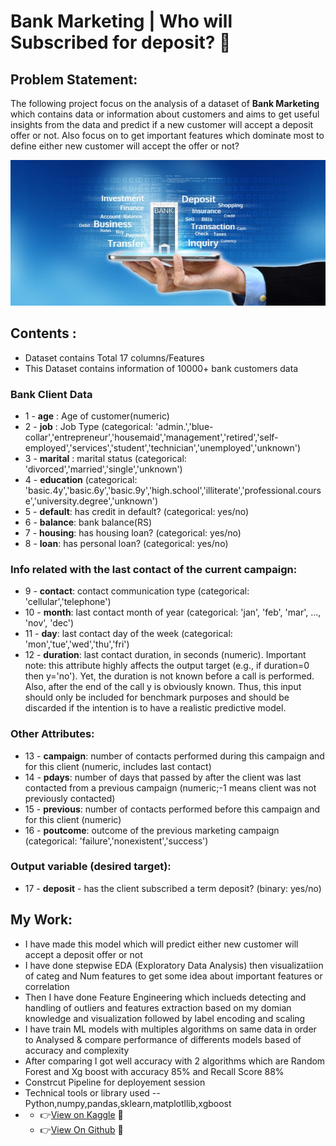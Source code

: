 #  Bank Marketing | Who will Subscribed for deposit? 🏦
## Problem Statement:
The following project focus on the analysis of a dataset of **Bank Marketing** which contains data or information about customers and aims to get useful insights from the data and predict if a new customer will accept a deposit offer or not.
Also focus on to get important features which dominate most to define either new customer will accept the offer or not?

![Semantic description of image](banking-marketing1.jpg "Image Title")

## Contents :
- Dataset contains Total 17 columns/Features
- This Dataset contains information of 10000+ bank customers data
### Bank Client Data
* 1 - **age** : Age of customer(numeric)
* 2 - **job** : Job Type (categorical: 'admin.','blue-collar','entrepreneur','housemaid','management','retired','self-employed','services','student','technician','unemployed','unknown')
* 3 - **marital** : marital status (categorical: 'divorced','married','single','unknown')
* 4 - **education** (categorical: 'basic.4y','basic.6y','basic.9y','high.school','illiterate','professional.course','university.degree','unknown')
* 5 - **default**: has credit in default? (categorical: yes/no)
* 6 - **balance**: bank balance(RS)
* 7 - **housing**: has housing loan? (categorical: yes/no)
* 8 - **loan**: has personal loan? (categorical: yes/no)

### Info related with the last contact of the current campaign:
* 9 - **contact**: contact communication type (categorical: 'cellular','telephone')
* 10 - **month**: last contact month of year (categorical: 'jan', 'feb', 'mar', ..., 'nov', 'dec')
* 11 - **day**: last contact day of the week (categorical: 'mon','tue','wed','thu','fri')
* 12 - **duration**: last contact duration, in seconds (numeric). Important note: this attribute highly affects the output target (e.g., if duration=0 then y='no'). Yet, the duration is not known before a call is performed. Also, after the end of the call y is obviously known. Thus, this input should only be included for benchmark purposes and should be discarded if the intention is to have a realistic predictive model.

### Other Attributes:
* 13 - **campaign**: number of contacts performed during this campaign and for this client (numeric, includes last contact)
* 14 - **pdays**: number of days that passed by after the client was last contacted from a previous campaign (numeric;-1 means client was not previously contacted)
* 15 - **previous**: number of contacts performed before this campaign and for this client (numeric)
* 16 - **poutcome**: outcome of the previous marketing campaign (categorical: 'failure','nonexistent','success')

### Output variable (desired target):
* 17 - **deposit** - has the client subscribed a term deposit? (binary: yes/no)
## My Work:
- I have made this model which will predict either new customer will accept a deposit offer or not
- I have done stepwise EDA (Exploratory Data Analysis) then visualizatiion of categ and Num features to get some idea about important features or correlation
- Then I have done Feature Engineering which inclueds detecting and handling of outliers and features extraction based on my domian knowledge and visualization followed by label encoding and scaling 
- I have train ML models with multiples algorithms on same data in order to Analysed & compare performance of differents models based of accuracy and complexity
- After comparing I got well accuracy with 2 algorithms which are Random Forest and Xg boost with accuracy 85% and Recall Score 88% 
- Constrcut Pipeline for deployement session 
- Technical tools or library used --Python,numpy,pandas,sklearn,matplotllib,xgboost 
- 
  -  👉<a href="https://www.kaggle.com/code/karanchinchpure/bank-marketing-who-will-subscribe-for-deposit">View on Kaggle</a> 💝
  -  👉<a href="#">View On Github</a> 💝
